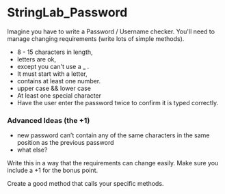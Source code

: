 # StringLab_Password

Imagine you have to write a Password / Username checker. You'll need to manage changing requirements (write lots of simple methods). 
* 8 - 15 characters in length, 
* letters are ok, 
* except you can't use a _ . 
* It must start with a letter,
* contains at least one number.
* upper case && lower case
* At least one special character
* Have the user enter the password twice to confirm it is typed correctly.

### Advanced Ideas (the +1)
* new password can’t contain any of the same characters in the same position as the previous password
* what else?


Write this in a way that the requirements can change easily. Make sure you include a +1 for the bonus point.

Create a good method that calls your specific methods.
